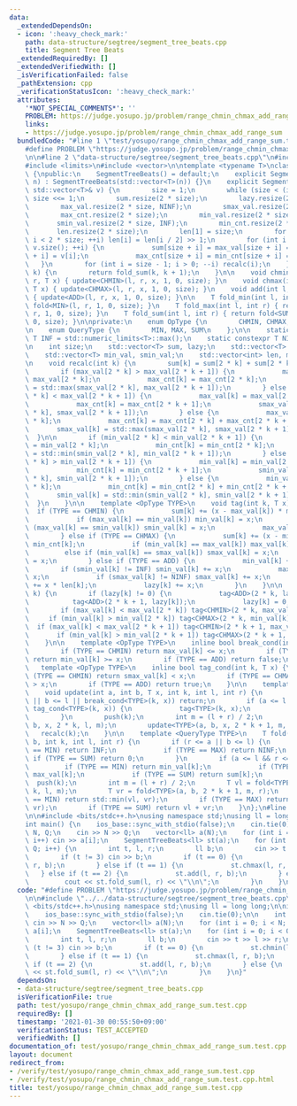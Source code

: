 ```yaml
---
data:
  _extendedDependsOn:
  - icon: ':heavy_check_mark:'
    path: data-structure/segtree/segment_tree_beats.cpp
    title: Segment Tree Beats
  _extendedRequiredBy: []
  _extendedVerifiedWith: []
  _isVerificationFailed: false
  _pathExtension: cpp
  _verificationStatusIcon: ':heavy_check_mark:'
  attributes:
    '*NOT_SPECIAL_COMMENTS*': ''
    PROBLEM: https://judge.yosupo.jp/problem/range_chmin_chmax_add_range_sum
    links:
    - https://judge.yosupo.jp/problem/range_chmin_chmax_add_range_sum
  bundledCode: "#line 1 \"test/yosupo/range_chmin_chmax_add_range_sum.test.cpp\"\n\
    #define PROBLEM \"https://judge.yosupo.jp/problem/range_chmin_chmax_add_range_sum\"\
    \n\n#line 2 \"data-structure/segtree/segment_tree_beats.cpp\"\n#include <algorithm>\n\
    #include <limits>\n#include <vector>\n\ntemplate <typename T>\nclass SegmentTreeBeats\
    \ {\npublic:\n    SegmentTreeBeats() = default;\n    explicit SegmentTreeBeats(int\
    \ n) : SegmentTreeBeats(std::vector<T>(n)) {}\n    explicit SegmentTreeBeats(const\
    \ std::vector<T>& v) {\n        size = 1;\n        while (size < (int) v.size())\
    \ size <<= 1;\n        sum.resize(2 * size);\n        lazy.resize(2 * size);\n\
    \        max_val.resize(2 * size, NINF);\n        smax_val.resize(2 * size, NINF);\n\
    \        max_cnt.resize(2 * size);\n        min_val.resize(2 * size, INF);\n \
    \       smin_val.resize(2 * size, INF);\n        min_cnt.resize(2 * size);\n \
    \       len.resize(2 * size);\n        len[1] = size;\n        for (int i = 2;\
    \ i < 2 * size; ++i) len[i] = len[i / 2] >> 1;\n        for (int i = 0; i < (int)\
    \ v.size(); ++i) {\n            sum[size + i] = max_val[size + i] = min_val[size\
    \ + i] = v[i];\n            max_cnt[size + i] = min_cnt[size + i] = 1;\n     \
    \   }\n        for (int i = size - 1; i > 0; --i) recalc(i);\n    }\n\n    T operator[](int\
    \ k) {\n        return fold_sum(k, k + 1);\n    }\n\n    void chmin(int l, int\
    \ r, T x) { update<CHMIN>(l, r, x, 1, 0, size); }\n    void chmax(int l, int r,\
    \ T x) { update<CHMAX>(l, r, x, 1, 0, size); }\n    void add(int l, int r, T x)\
    \ { update<ADD>(l, r, x, 1, 0, size); }\n\n    T fold_min(int l, int r) { return\
    \ fold<MIN>(l, r, 1, 0, size); }\n    T fold_max(int l, int r) { return fold<MAX>(l,\
    \ r, 1, 0, size); }\n    T fold_sum(int l, int r) { return fold<SUM>(l, r, 1,\
    \ 0, size); }\n\nprivate:\n    enum OpType {\n        CHMIN, CHMAX, ADD\n    };\n\
    \n    enum QueryType {\n        MIN, MAX, SUM\n    };\n\n    static constexpr\
    \ T INF = std::numeric_limits<T>::max();\n    static constexpr T NINF = std::numeric_limits<T>::min();\n\
    \n    int size;\n    std::vector<T> sum, lazy;\n    std::vector<T> max_val, smax_val;\n\
    \    std::vector<T> min_val, smin_val;\n    std::vector<int> len, max_cnt, min_cnt;\n\
    \n    void recalc(int k) {\n        sum[k] = sum[2 * k] + sum[2 * k + 1];\n\n\
    \        if (max_val[2 * k] > max_val[2 * k + 1]) {\n            max_val[k] =\
    \ max_val[2 * k];\n            max_cnt[k] = max_cnt[2 * k];\n            smax_val[k]\
    \ = std::max(smax_val[2 * k], max_val[2 * k + 1]);\n        } else if (max_val[2\
    \ * k] < max_val[2 * k + 1]) {\n            max_val[k] = max_val[2 * k + 1];\n\
    \            max_cnt[k] = max_cnt[2 * k + 1];\n            smax_val[k] = std::max(max_val[2\
    \ * k], smax_val[2 * k + 1]);\n        } else {\n            max_val[k] = max_val[2\
    \ * k];\n            max_cnt[k] = max_cnt[2 * k] + max_cnt[2 * k + 1];\n     \
    \       smax_val[k] = std::max(smax_val[2 * k], smax_val[2 * k + 1]);\n      \
    \  }\n\n        if (min_val[2 * k] < min_val[2 * k + 1]) {\n            min_val[k]\
    \ = min_val[2 * k];\n            min_cnt[k] = min_cnt[2 * k];\n            smin_val[k]\
    \ = std::min(smin_val[2 * k], min_val[2 * k + 1]);\n        } else if (min_val[2\
    \ * k] > min_val[2 * k + 1]) {\n            min_val[k] = min_val[2 * k + 1];\n\
    \            min_cnt[k] = min_cnt[2 * k + 1];\n            smin_val[k] = std::min(min_val[2\
    \ * k], smin_val[2 * k + 1]);\n        } else {\n            min_val[k] = min_val[2\
    \ * k];\n            min_cnt[k] = min_cnt[2 * k] + min_cnt[2 * k + 1];\n     \
    \       smin_val[k] = std::min(smin_val[2 * k], smin_val[2 * k + 1]);\n      \
    \  }\n    }\n\n    template <OpType TYPE>\n    void tag(int k, T x) {\n      \
    \  if (TYPE == CHMIN) {\n            sum[k] += (x - max_val[k]) * max_cnt[k];\n\
    \            if (max_val[k] == min_val[k]) min_val[k] = x;\n            else if\
    \ (max_val[k] == smin_val[k]) smin_val[k] = x;\n            max_val[k] = x;\n\
    \        } else if (TYPE == CHMAX) {\n            sum[k] += (x - min_val[k]) *\
    \ min_cnt[k];\n            if (min_val[k] == max_val[k]) max_val[k] = x;\n   \
    \         else if (min_val[k] == smax_val[k]) smax_val[k] = x;\n            min_val[k]\
    \ = x;\n        } else if (TYPE == ADD) {\n            min_val[k] += x;\n    \
    \        if (smin_val[k] != INF) smin_val[k] += x;\n            max_val[k] +=\
    \ x;\n            if (smax_val[k] != NINF) smax_val[k] += x;\n            sum[k]\
    \ += x * len[k];\n            lazy[k] += x;\n        }\n    }\n\n    void push(int\
    \ k) {\n        if (lazy[k] != 0) {\n            tag<ADD>(2 * k, lazy[k]);\n \
    \           tag<ADD>(2 * k + 1, lazy[k]);\n            lazy[k] = 0;\n        }\n\
    \        if (max_val[k] < max_val[2 * k]) tag<CHMIN>(2 * k, max_val[k]);\n   \
    \     if (min_val[k] > min_val[2 * k]) tag<CHMAX>(2 * k, min_val[k]);\n      \
    \  if (max_val[k] < max_val[2 * k + 1]) tag<CHMIN>(2 * k + 1, max_val[k]);\n \
    \       if (min_val[k] > min_val[2 * k + 1]) tag<CHMAX>(2 * k + 1, min_val[k]);\n\
    \    }\n\n    template <OpType TYPE>\n    inline bool break_cond(int k, T x) {\n\
    \        if (TYPE == CHMIN) return max_val[k] <= x;\n        if (TYPE == CHMAX)\
    \ return min_val[k] >= x;\n        if (TYPE == ADD) return false;\n    }\n\n \
    \   template <OpType TYPE>\n    inline bool tag_cond(int k, T x) {\n        if\
    \ (TYPE == CHMIN) return smax_val[k] < x;\n        if (TYPE == CHMAX) return smin_val[k]\
    \ > x;\n        if (TYPE == ADD) return true;\n    }\n\n    template <OpType TYPE>\n\
    \    void update(int a, int b, T x, int k, int l, int r) {\n        if (r <= a\
    \ || b <= l || break_cond<TYPE>(k, x)) return;\n        if (a <= l && r <= b &&\
    \ tag_cond<TYPE>(k, x)) {\n            tag<TYPE>(k, x);\n            return;\n\
    \        }\n        push(k);\n        int m = (l + r) / 2;\n        update<TYPE>(a,\
    \ b, x, 2 * k, l, m);\n        update<TYPE>(a, b, x, 2 * k + 1, m, r);\n     \
    \   recalc(k);\n    }\n\n    template <QueryType TYPE>\n    T fold(int a, int\
    \ b, int k, int l, int r) {\n        if (r <= a || b <= l) {\n            if (TYPE\
    \ == MIN) return INF;\n            if (TYPE == MAX) return NINF;\n           \
    \ if (TYPE == SUM) return 0;\n        }\n        if (a <= l && r <= b) {\n   \
    \         if (TYPE == MIN) return min_val[k];\n            if (TYPE == MAX) return\
    \ max_val[k];\n            if (TYPE == SUM) return sum[k];\n        }\n      \
    \  push(k);\n        int m = (l + r) / 2;\n        T vl = fold<TYPE>(a, b, 2 *\
    \ k, l, m);\n        T vr = fold<TYPE>(a, b, 2 * k + 1, m, r);\n        if (TYPE\
    \ == MIN) return std::min(vl, vr);\n        if (TYPE == MAX) return std::max(vl,\
    \ vr);\n        if (TYPE == SUM) return vl + vr;\n    }\n};\n#line 4 \"test/yosupo/range_chmin_chmax_add_range_sum.test.cpp\"\
    \n\n#include <bits/stdc++.h>\nusing namespace std;\nusing ll = long long;\n\n\
    int main() {\n    ios_base::sync_with_stdio(false);\n    cin.tie(0);\n\n    int\
    \ N, Q;\n    cin >> N >> Q;\n    vector<ll> a(N);\n    for (int i = 0; i < N;\
    \ i++) cin >> a[i];\n    SegmentTreeBeats<ll> st(a);\n    for (int i = 0; i <\
    \ Q; i++) {\n        int t, l, r;\n        ll b;\n        cin >> t >> l >> r;\n\
    \        if (t != 3) cin >> b;\n        if (t == 0) {\n            st.chmin(l,\
    \ r, b);\n        } else if (t == 1) {\n            st.chmax(l, r, b);\n     \
    \   } else if (t == 2) {\n            st.add(l, r, b);\n        } else {\n   \
    \         cout << st.fold_sum(l, r) << \"\\n\";\n        }\n    }\n}\n"
  code: "#define PROBLEM \"https://judge.yosupo.jp/problem/range_chmin_chmax_add_range_sum\"\
    \n\n#include \"../../data-structure/segtree/segment_tree_beats.cpp\"\n\n#include\
    \ <bits/stdc++.h>\nusing namespace std;\nusing ll = long long;\n\nint main() {\n\
    \    ios_base::sync_with_stdio(false);\n    cin.tie(0);\n\n    int N, Q;\n   \
    \ cin >> N >> Q;\n    vector<ll> a(N);\n    for (int i = 0; i < N; i++) cin >>\
    \ a[i];\n    SegmentTreeBeats<ll> st(a);\n    for (int i = 0; i < Q; i++) {\n\
    \        int t, l, r;\n        ll b;\n        cin >> t >> l >> r;\n        if\
    \ (t != 3) cin >> b;\n        if (t == 0) {\n            st.chmin(l, r, b);\n\
    \        } else if (t == 1) {\n            st.chmax(l, r, b);\n        } else\
    \ if (t == 2) {\n            st.add(l, r, b);\n        } else {\n            cout\
    \ << st.fold_sum(l, r) << \"\\n\";\n        }\n    }\n}"
  dependsOn:
  - data-structure/segtree/segment_tree_beats.cpp
  isVerificationFile: true
  path: test/yosupo/range_chmin_chmax_add_range_sum.test.cpp
  requiredBy: []
  timestamp: '2021-01-30 00:55:50+09:00'
  verificationStatus: TEST_ACCEPTED
  verifiedWith: []
documentation_of: test/yosupo/range_chmin_chmax_add_range_sum.test.cpp
layout: document
redirect_from:
- /verify/test/yosupo/range_chmin_chmax_add_range_sum.test.cpp
- /verify/test/yosupo/range_chmin_chmax_add_range_sum.test.cpp.html
title: test/yosupo/range_chmin_chmax_add_range_sum.test.cpp
---
```

